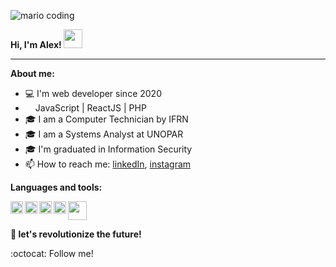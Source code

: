![mario coding](https://i.imgur.com/1ZvVkDc.gif)


**Hi, I'm Alex! <img src="https://media.giphy.com/media/hvRJCLFzcasrR4ia7z/giphy.gif" width="30px">**

* * *

**About me:**
- 💻 I'm web developer since 2020
- <img height="12" src="https://cdn3.emoji.gg/emojis/php.png"> JavaScript | ReactJS | PHP
- 🎓 I am a Computer Technician by IFRN
- 🎓 I am a Systems Analyst at UNOPAR
- 🎓 I'm graduated in Information Security
- 📫 How to reach me: [linkedIn](https://www.linkedin.com/in/alexcarvalhopro/), [instagram](https://www.instagram.com/alexprog_/)



**Languages and tools:**

<img align="left" height="20" src="https://user-images.githubusercontent.com/60290669/190650657-4a1e0ad9-90a9-4467-9836-664f5eb6cd03.png">
<img align="left" height="20" src="https://raw.githubusercontent.com/jakeliny/jakeliny/master/images/react.png">
<img align="left" height="20" src="https://user-images.githubusercontent.com/60290669/190653068-95ea3a9b-0806-4862-b52a-9d681ddb04d4.png">
<img align="left" height="20" src="https://cdn3.emoji.gg/emojis/php.png">
<img height="30" src="https://raw.githubusercontent.com/jakeliny/jakeliny/master/images/linux.png">



**🚀 let's revolutionize the future!**

:octocat: Follow me!
